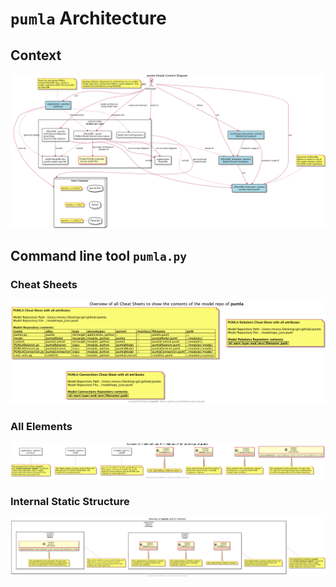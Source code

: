 # `pumla` Architecture

## Context

![](./01_context/pumla_context.png)

## Command line tool `pumla.py`

### Cheat Sheets

![](./00_pics/overview_allcheatsheets.png)

### All Elements

![](./00_pics/overview_allelements.png)

### Internal Static Structure 

![](./00_pics/overview_internalstructure.png)

